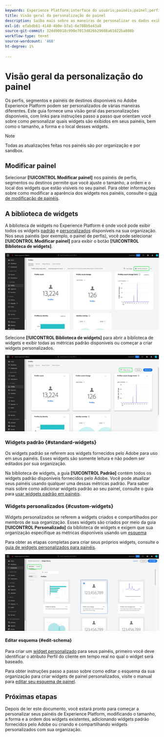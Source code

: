 ```yaml
---
keywords: Experience Platform;interface do usuário;painéis;painel;perfis;segmentos;destinos;;user interface;dashboards;dashboard;profiles;segments;destinations
title: Visão geral da personalização do painel
description: Saiba mais sobre as maneiras de personalizar os dados exibidos nos painéis do Adobe Experience Platform.
exl-id: efabdb61-4148-4b0e-b7a1-6e788b5e43a8
source-git-commit: 32dd90018c990e7013d826b29608a61022ba808b
workflow-type: tm+mt
source-wordcount: '468'
ht-degree: 1%

---
```


# Visão geral da personalização do painel

Os perfis, segmentos e painéis de destinos disponíveis no Adobe Experience Platform podem ser personalizados de várias maneiras diferentes. Este guia fornece uma visão geral das personalizações disponíveis, com links para instruções passo a passo que orientam você sobre como personalizar quais widgets são exibidos em seus painéis, bem como o tamanho, a forma e o local desses widgets.

>[!NOTE]
>
>Todas as atualizações feitas nos painéis são por organização e por sandbox.

## Modificar painel

Selecionar **[!UICONTROL Modificar painel]** nos painéis de perfis, segmentos ou destinos permite que você ajuste o tamanho, a ordem e o local dos widgets que estão visíveis no seu painel. Para obter informações sobre como modificar a aparência dos widgets nos painéis, consulte o [guia de modificação de painéis](modify.md).

## A biblioteca de widgets

A biblioteca de widgets no Experience Platform é onde você pode exibir todos os widgets [padrão](#standard-widgets) e [personalizados](#custom-widgets) disponíveis na sua organização. Nos seus painéis (por exemplo, o painel de perfis), você pode selecionar **[!UICONTROL Modificar painel]** para exibir o botão **[!UICONTROL Biblioteca de widgets]**.

![O painel Perfis com o painel Modificar realçado.](../images/customization/modify-dashboard.png)

Selecione **[!UICONTROL Biblioteca de widgets]** para abrir a biblioteca de widgets e exibir todas as métricas padrão disponíveis ou começar a criar widgets personalizados.

![O painel Perfis com a biblioteca Widget realçada.](../images/customization/widget-library-button.png)

### Widgets padrão {#standard-widgets}

Os widgets padrão se referem aos widgets fornecidos pelo Adobe para uso em seus painéis. Esses widgets são somente leitura e não podem ser editados por sua organização.

Na biblioteca de widgets, a guia **[!UICONTROL Padrão]** contém todos os widgets padrão disponíveis fornecidos pelo Adobe. Você pode atualizar seus painéis usando qualquer uma dessas métricas padrão. Para saber mais sobre como adicionar widgets padrão ao seu painel, consulte o guia para [usar widgets padrão em painéis](standard-widgets.md).

### Widgets personalizados {#custom-widgets}

Widgets personalizados se referem a widgets criados e compartilhados por membros de sua organização. Esses widgets são criados por meio da guia **[!UICONTROL Personalizado]** da biblioteca de widgets e exigem que sua organização especifique as métricas disponíveis usando um [esquema](#edit-schema)

Para obter as etapas completas para criar seus próprios widgets, consulte o [guia de widgets personalizados para painéis](custom-widgets.md).

![O espaço de trabalho da biblioteca de dispositivos com realce Padrão e Personalizado.](../images/customization/widget-library.png)

#### Editar esquema {#edit-schema}

Para criar um [widget personalizado](#custom-widgets) para seus painéis, primeiro você deve identificar o atributo Perfil do cliente em tempo real no qual o widget será baseado.

Para obter instruções passo a passo sobre como editar o esquema da sua organização para criar widgets de painel personalizados, visite o manual para [editar seu esquema de painel](edit-schema.md).

## Próximas etapas

Depois de ler este documento, você estará pronto para começar a personalizar seus painéis de Experience Platform, modificando o tamanho, a forma e a ordem dos widgets existentes, adicionando widgets padrão fornecidos pelo Adobe ou criando e compartilhando widgets personalizados com sua organização.
